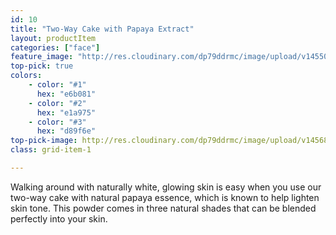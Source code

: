 ```yaml
---
id: 10
title: "Two-Way Cake with Papaya Extract"
layout: productItem
categories: ["face"]
feature_image: "http://res.cloudinary.com/dp79ddrmc/image/upload/v1455006447/products/twoWayCakePapaya.jpg"
top-pick: true
colors:
    - color: "#1"
      hex: "e6b081"
    - color: "#2"
      hex: "e1a975"
    - color: "#3"
      hex: "d89f6e"
top-pick-image: http://res.cloudinary.com/dp79ddrmc/image/upload/v1456804125/top-pick/twoWayCake.jpg
class: grid-item-1

---
```

Walking around with naturally white, glowing skin is easy when you use our two-way cake with natural papaya essence, which is known to help lighten skin tone. This powder comes in three natural shades that can be blended perfectly into your skin.